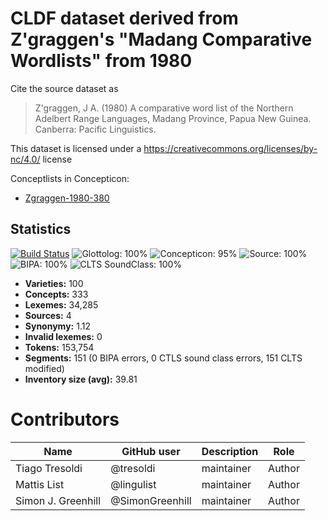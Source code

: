 # CLDF dataset derived from Z'graggen's "Madang Comparative Wordlists" from 1980

Cite the source dataset as

> Z'graggen, J A. (1980) A comparative word list of the Northern Adelbert Range Languages, Madang Province, Papua New Guinea. Canberra: Pacific Linguistics.

This dataset is licensed under a https://creativecommons.org/licenses/by-nc/4.0/ license


Conceptlists in Concepticon:
- [Zgraggen-1980-380](https://concepticon.clld.org/contributions/Zgraggen-1980-380)
## Statistics


[![Build Status](https://travis-ci.org/lexibank/zgraggenmadang.svg?branch=master)](https://travis-ci.org/lexibank/zgraggenmadang)
![Glottolog: 100%](https://img.shields.io/badge/Glottolog-100%25-brightgreen.svg "Glottolog: 100%")
![Concepticon: 95%](https://img.shields.io/badge/Concepticon-95%25-green.svg "Concepticon: 95%")
![Source: 100%](https://img.shields.io/badge/Source-100%25-brightgreen.svg "Source: 100%")
![BIPA: 100%](https://img.shields.io/badge/BIPA-100%25-brightgreen.svg "BIPA: 100%")
![CLTS SoundClass: 100%](https://img.shields.io/badge/CLTS%20SoundClass-100%25-brightgreen.svg "CLTS SoundClass: 100%")

- **Varieties:** 100
- **Concepts:** 333
- **Lexemes:** 34,285
- **Sources:** 4
- **Synonymy:** 1.12
- **Invalid lexemes:** 0
- **Tokens:** 153,754
- **Segments:** 151 (0 BIPA errors, 0 CTLS sound class errors, 151 CLTS modified)
- **Inventory size (avg):** 39.81

# Contributors

Name               | GitHub user     | Description                          | Role
---                | ---             | ---                                  | ---
Tiago Tresoldi     | @tresoldi       | maintainer                           | Author
Mattis List        | @lingulist      | maintainer                           | Author
Simon J. Greenhill | @SimonGreenhill | maintainer                           | Author



